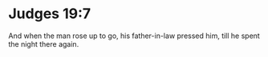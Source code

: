 # Judges 19:7

And when the man rose up to go, his father-in-law pressed him, till he spent the night there again.
